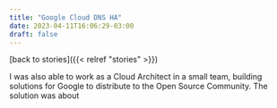 ```yaml
---
title: "Google Cloud DNS HA"
date: 2023-04-11T16:06:29-03:00
draft: false
---
```

[back to stories]({{< relref "stories" >}})

I was also able to work as a Cloud Architect in a small team, building solutions for Google to distribute to the Open Source Community. 
The solution was about
